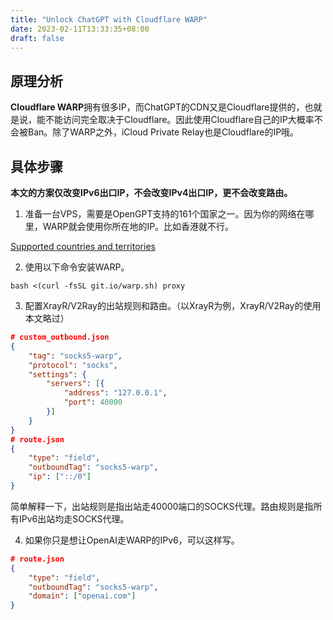 ```yaml
---
title: "Unlock ChatGPT with Cloudflare WARP"
date: 2023-02-11T13:33:35+08:00
draft: false
---
```


## 原理分析
**Cloudflare WARP**拥有很多IP，而ChatGPT的CDN又是Cloudflare提供的，也就是说，能不能访问完全取决于Cloudflare。因此使用Cloudflare自己的IP大概率不会被Ban。除了WARP之外，iCloud Private Relay也是Cloudflare的IP哦。

## 具体步骤
**本文的方案仅改变IPv6出口IP，不会改变IPv4出口IP，更不会改变路由。**

1. 准备一台VPS，需要是OpenGPT支持的161个国家之一。因为你的网络在哪里，WARP就会使用你所在地的IP。比如香港就不行。

[Supported countries and territories](https://platform.openai.com/docs/supported-countries)

2. 使用以下命令安装WARP。
```
bash <(curl -fsSL git.io/warp.sh) proxy
```

3. 配置XrayR/V2Ray的出站规则和路由。（以XrayR为例，XrayR/V2Ray的使用本文略过）
```json
# custom_outbound.json
{
    "tag": "socks5-warp",
    "protocol": "socks",
    "settings": {
        "servers": [{
            "address": "127.0.0.1",
            "port": 40000
        }]
    }
}
# route.json
{
    "type": "field",
    "outboundTag": "socks5-warp",
    "ip": ["::/0"]
}
```
简单解释一下，出站规则是指出站走40000端口的SOCKS代理。路由规则是指所有IPv6出站均走SOCKS代理。

4. 如果你只是想让OpenAI走WARP的IPv6，可以这样写。
```json
# route.json
{
    "type": "field",
    "outboundTag": "socks5-warp",
    "domain": ["openai.com"]
}
```




